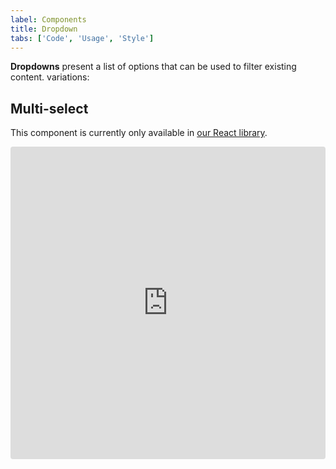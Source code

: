 ```yaml
---
label: Components
title: Dropdown
tabs: ['Code', 'Usage', 'Style']
---
```


<page-intro>**Dropdowns** present a list of options that can be used to filter existing content. </page-intro>
variations:

<component 
    name="Dropdown"
    component="dropdown" 
    variation="dropdown"
    codepen="eeGYvQ"
    haslightversion="true"
    hasReactVersion="true"
    hasAngularVersion="true"
    >
</component>
<component 
    name="Dropdown (Up)"
    component="dropdown" 
    variation="dropdown--up"
    codepen="eeGYvQ"
    haslightversion="true"
    hasReactVersion="true"
    hasAngularVersion="true"
    >
</component>

## Multi-select
<p>This component is currently only available in <a href="https://github.com/ibm/carbon-components-react" target="_blank">our React library</a>.</p>

<grid-wrapper>
<iframe src="https://codesandbox.io/embed/6w5oqk5qjn?autoresize=1&hidenavigation=1&view=preview" width="500" height="200" style="width:100%; height:500px; border:0; border-radius: 4px; overflow:hidden;" sandbox="allow-modals allow-forms allow-popups allow-scripts allow-same-origin"></iframe>
</grid-wrapper>

<!--
<component-react
    name="Multi-select Dropdown"
    component="MultiSelect"
    variation="MultiSelect"
    >
</component-react>

<component-react
    name="Inline Multi-select Dropdown"
    component="MultiSelect"
    variation="MultiSelect.Inline"
    >
</component-react>

<component-react
    name="Filter Dropdown"
    component="MultiSelect"
    variation="MultiSelect.Filterable"
    >
</component-react>-->
<br><br>
<component-docs component="dropdown"></component-docs>
